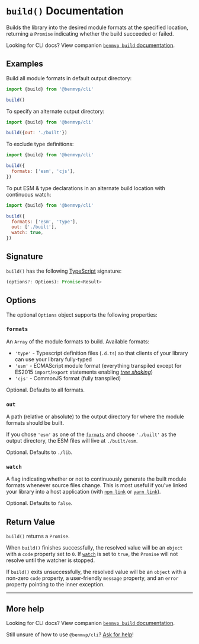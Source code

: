 # `build()` Documentation

Builds the library into the desired module formats at the specified location, returning a `Promise` indicating whether the build succeeded or failed.

Looking for CLI docs? View companion [`benmvp build` documentation](../cli/build.md).

## Examples

Build all module formats in default output directory:

```js
import {build} from '@benmvp/cli'

build()
```

To specify an alternate output directory:

```js
import {build} from '@benmvp/cli'

build({out: './built'})
```

To exclude type definitions:

```js
import {build} from '@benmvp/cli'

build({
  formats: ['esm', 'cjs'],
})
```

To put ESM & type declarations in an alternate build location with continuous watch:

```js
import {build} from '@benmvp/cli'

build({
  formats: ['esm', 'type'],
  out: ['./built'],
  watch: true,
})
```

## Signature

`build()` has the following [TypeScript](https://www.typescriptlang.org/) signature:

```js
(options?: Options): Promise<Result>
```

## Options

The optional `Options` object supports the following properties:

### `formats`

An `Array` of the module formats to build. Available formats:

- `'type'` - Typescript definition files (`.d.ts`) so that clients of your library can use your library fully-typed
- `'esm'` - ECMAScript module format (everything transpiled except for ES2015 `import`/`export` statements enabling [_tree shaking_](https://webpack.js.org/guides/tree-shaking/))
- `'cjs'` - CommonJS format (fully transpiled)

Optional. Defaults to all formats.

### `out`

A path (relative or absolute) to the output directory for where the module formats should be built.

If you chose `'esm'` as one of the [`formats`](#formats) and choose `'./built'` as the output directory, the ESM files will live at `./built/esm`.

Optional. Defaults to `./lib`.

### `watch`

A flag indicating whether or not to continuously generate the built module formats whenever source files change. This is most useful if you've linked your library into a host application (with [`npm link`](https://docs.npmjs.com/cli/link) or [`yarn link`](https://yarnpkg.com/lang/en/docs/cli/link/)).

Optional. Defaults to `false`.

## Return Value

`build()` returns a `Promise`.

When `build()` finishes successfully, the resolved value will be an `object` with a `code` property set to `0`. If [`watch`](#watch) is set to `true`, the `Promise` will not resolve until the watcher is stopped.

If `build()` exits unsuccessfully, the resolved value will be an `object` with a non-zero `code` property, a user-friendly `message` property, and an `error` property pointing to the inner exception.

---

## More help

Looking for CLI docs? View companion [`benmvp build` documentation](../cli/build.md).

Still unsure of how to use `@benmvp/cli`? [Ask for help](https://github.com/benmvp/benmvp-cli/issues)!

